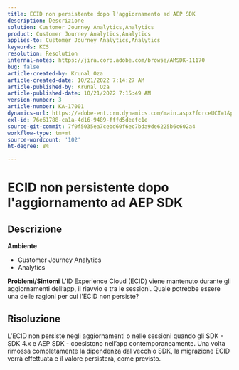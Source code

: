 ```yaml
---
title: ECID non persistente dopo l'aggiornamento ad AEP SDK
description: Descrizione
solution: Customer Journey Analytics,Analytics
product: Customer Journey Analytics,Analytics
applies-to: Customer Journey Analytics,Analytics
keywords: KCS
resolution: Resolution
internal-notes: https://jira.corp.adobe.com/browse/AMSDK-11170
bug: false
article-created-by: Krunal Oza
article-created-date: 10/21/2022 7:14:27 AM
article-published-by: Krunal Oza
article-published-date: 10/21/2022 7:15:49 AM
version-number: 3
article-number: KA-17001
dynamics-url: https://adobe-ent.crm.dynamics.com/main.aspx?forceUCI=1&pagetype=entityrecord&etn=knowledgearticle&id=f94d81f9-0f51-ed11-bba2-002248086a27
exl-id: 76e61788-ca1a-4d16-9489-fffd5deefc1e
source-git-commit: 7f0f5035ea7cebd60f6ec7bda9de6225b6c602a4
workflow-type: tm+mt
source-wordcount: '102'
ht-degree: 8%

---
```


# ECID non persistente dopo l&#39;aggiornamento ad AEP SDK

## Descrizione

<b>Ambiente</b>
- Customer Journey Analytics
- Analytics



<b>Problemi/Sintomi</b>
L’ID Experience Cloud (ECID) viene mantenuto durante gli aggiornamenti dell’app, il riavvio e tra le sessioni. Quale potrebbe essere una delle ragioni per cui l&#39;ECID non persiste?


## Risoluzione


L’ECID non persiste negli aggiornamenti o nelle sessioni quando gli SDK - SDK 4.x e AEP SDK - coesistono nell’app contemporaneamente. Una volta rimossa completamente la dipendenza dal vecchio SDK, la migrazione ECID verrà effettuata e il valore persisterà, come previsto.
